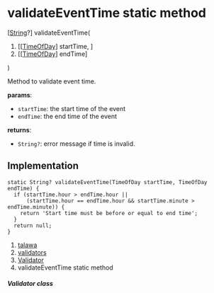 
<div>

# validateEventTime static method

</div>


[[String](https://api.flutter.dev/flutter/dart-core/String-class.html)?]
validateEventTime(

1.  [[[TimeOfDay](https://api.flutter.dev/flutter/material/TimeOfDay-class.html)]
    startTime, ]
2.  [[[TimeOfDay](https://api.flutter.dev/flutter/material/TimeOfDay-class.html)]
    endTime]

)



Method to validate event time.

**params**:

-   `startTime`: the start time of the event
-   `endTime`: the end time of the event

**returns**:

-   `String?`: error message if time is invalid.



## Implementation

``` language-dart
static String? validateEventTime(TimeOfDay startTime, TimeOfDay endTime) {
  if (startTime.hour > endTime.hour ||
      (startTime.hour == endTime.hour && startTime.minute > endTime.minute)) {
    return 'Start time must be before or equal to end time';
  }
  return null;
}
```







1.  [talawa](../../index.html)
2.  [validators](../../utils_validators/)
3.  [Validator](../../utils_validators/Validator-class.html)
4.  validateEventTime static method

##### Validator class







